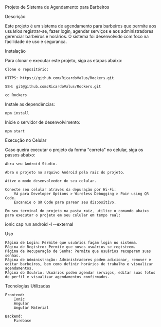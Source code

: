 Projeto de Sistema de Agendamento para Barbeiros

Descrição

Este projeto é um sistema de agendamento para barbeiros que permite aos usuários registrar-se, fazer login, agendar serviços e aos administradores gerenciar barbeiros e horários. O sistema foi desenvolvido com foco na facilidade de uso e segurança.

Instalação

Para clonar e executar este projeto, siga as etapas abaixo:

    Clone o repositório:

    HTTPS: https://github.com/RicardoValus/Rockers.git

    SSH: git@github.com:RicardoValus/Rockers.git

    cd Rockers

Instale as dependências:

    npm install

Inicie o servidor de desenvolvimento:

    npm start

Execução no Celular

Caso queira executar o projeto da forma "correta" no celular, siga os passos abaixo:

    Abra seu Android Studio.

    Abra o projeto no arquivo Android pela raiz do projeto.

    Ative o modo desenvolvedor do seu celular.

    Conecte seu celular através da depuração por Wi-Fi:
        Vá para Developer Options > Wireless Debugging > Pair using QR Code.
        Escaneie o QR Code para parear seu dispositivo.

    Em seu terminal do projeto na pasta raiz, utilize o comando abaixo para executar o projeto em seu celular em tempo real:


ionic cap run android -l --external


Uso

    Página de Login: Permite que usuários façam login no sistema.
    Página de Registro: Permite que novos usuários se registrem.
    Página de Recuperação de Senha: Permite que usuários recuperem suas senhas.
    Página de Administração: Administradores podem adicionar, remover e editar barbeiros, bem como definir horários de trabalho e visualizar agendamentos.
    Página do Usuário: Usuários podem agendar serviços, editar suas fotos de perfil e visualizar agendamentos confirmados.

Tecnologias Utilizadas

    Frontend:
        Ionic
        Angular
        Angular Material

    Backend:
        Firebase
